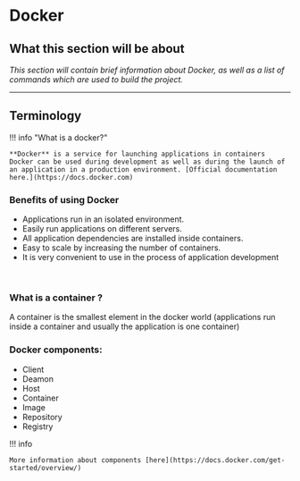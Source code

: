 # Docker

## What this section will be about
*This section will contain brief information about Docker, as well as a list of commands which are used to build the project.*
<hr>

## <b>Terminology</b>
!!! info "What is a docker?"

    **Docker** is a service for launching applications in containers
	Docker can be used during development as well as during the launch of an application in a production environment. [Official documentation here.](https://docs.docker.com)


### Benefits of using Docker
- Applications run in an isolated environment.
- Easily run applications on different servers.
- All application dependencies are installed inside containers.
- Easy to scale by increasing the number of containers.
- It is very convenient to use in the process of application development
<br>

### What is a container ?

A container is the smallest element in the docker world (applications run inside a container and usually the application is one container)


### Docker components:

- Client
- Deamon
- Host
- Container
- Image
- Repository
- Registry

!!! info

	More information about components [here](https://docs.docker.com/get-started/overview/)
